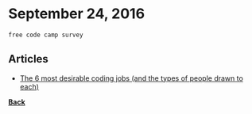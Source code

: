 # September 24, 2016

`free code camp survey`

## Articles

- [The 6 most desirable coding jobs (and the types of people drawn to each)
](https://medium.freecodecamp.com/the-6-most-desirable-coding-jobs-and-the-types-of-people-drawn-to-each-aebac45fd7f7#.tra3v7vi1)


[__Back__](../README.md)
